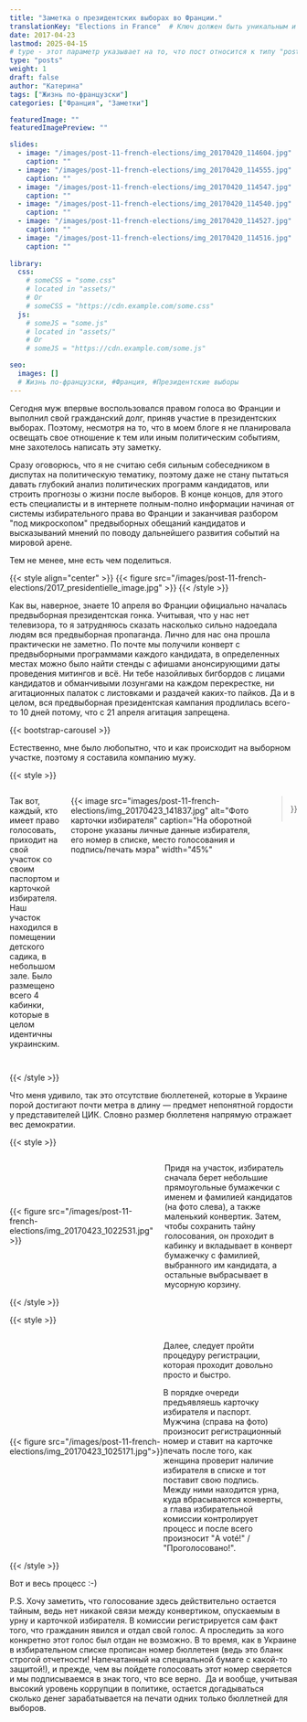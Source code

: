 ```yaml
---
title: "Заметка о президентских выборах во Франции."
translationKey: "Elections in France"  # Ключ должен быть уникальным и постоянным
date: 2017-04-23
lastmod: 2025-04-15
# type - этот параметр указывает на то, что пост относится к типу "post"
type: "posts"
weight: 1
draft: false
author: "Катерина"
tags: ["Жизнь по-французски"]
categories: ["Франция", "Заметки"]

featuredImage: ""
featuredImagePreview: ""

slides:
  - image: "/images/post-11-french-elections/img_20170420_114604.jpg"
    caption: ""
  - image: "/images/post-11-french-elections/img_20170420_114555.jpg"
    caption: ""
  - image: "/images/post-11-french-elections/img_20170420_114547.jpg"
    caption: ""
  - image: "/images/post-11-french-elections/img_20170420_114540.jpg"
    caption: ""
  - image: "/images/post-11-french-elections/img_20170420_114527.jpg"
    caption: ""
  - image: "/images/post-11-french-elections/img_20170420_114516.jpg"
    caption: ""
 
library:
  css:
    # someCSS = "some.css"
    # located in "assets/"
    # Or
    # someCSS = "https://cdn.example.com/some.css"
  js:
    # someJS = "some.js"
    # located in "assets/"
    # Or
    # someJS = "https://cdn.example.com/some.js"

seo:
  images: []
  # Жизнь по-французски, #Франция, #Президентские выборы
---
```


Сегодня муж впервые воспользовался правом голоса во Франции и выполнил свой гражданский долг, приняв участие в президентских выборах. Поэтому, несмотря на то, что в моем блоге я не планировала освещать свое отношение к тем или иным политическим событиям, мне захотелось написать эту заметку.

Сразу оговорюсь, что я не считаю себя сильным собеседником в диспутах на политическую тематику, поэтому даже не стану пытаться давать глубокий анализ политических программ кандидатов, или строить прогнозы о жизни после выборов. В конце концов, для этого есть специалисты и в интернете полным-полно информации начиная от системы избирательного права во Франции и заканчивая разбором "под микроскопом" предвыборных обещаний кандидатов и высказываний мнений по поводу дальнейшего развития событий на мировой арене.

Тем не менее, мне есть чем поделиться.

{{< style align="center" >}}
{{< figure src="/images/post-11-french-elections/2017_presidentielle_image.jpg" >}}
{{< /style >}}
<br>

Как вы, наверное, знаете 10 апреля во Франции официально началась предвыборная президентская гонка. Учитывая, что у нас нет телевизора, то я затрудняюсь сказать насколько сильно надоедала людям вся предвыборная пропаганда. Лично для нас она прошла практически не заметно. По почте мы получили конверт с предвыборными программами каждого кандидата, в определенных местах можно было найти стенды с афишами анонсирующими даты проведения митингов и всё. Ни тебе назойливых бигбордов с лицами кандидатов и обманчивыми лозунгами на каждом перекрестке, ни агитационных палаток с листовками и раздачей каких-то пайков. Да и в целом, вся предвыборная президентская кампания продлилась всего-то 10 дней потому, что с 21 апреля агитация запрещена.

<!-- Первая карусель -->
{{< bootstrap-carousel >}}
<br>

Естественно, мне было любопытно, что и как происходит на выборном участке, поэтому я составила компанию мужу.

{{< style >}}
<div style="display: flex; align-items: flex-start; gap: 20px; margin-bottom: 2em;">
  <!-- Левая часть: текст -->
  <div style="flex: 1;">
    <p>Так вот, каждый, кто имеет право голосовать, приходит на свой участок со своим паспортом и карточкой избирателя. Наш участок находился в помещении детского садика, в небольшом зале. Было размещено всего 4 кабинки, которые в целом идентичны украинским.</p>
  </div>

  <!-- Правая часть: картинка через шорткод -->
  {{< image 
    src="images/post-11-french-elections/img_20170423_141837.jpg" 
    alt="Фото карточки избирателя" 
    caption="На оборотной стороне указаны личные данные избирателя, его номер в списке, место голосования и подпись/печать мэра"
    width="45%" 
  >}}
</div>
{{< /style >}}

Что меня удивило, так это отсутствие бюллетеней, которые в Украине порой достигают почти метра в длину — предмет непонятной гордости у представителей ЦИК. Словно размер бюллетеня напрямую отражает вес демократии.

{{< style >}}
 <div style="display: flex; align-items: center;">
    <div style="flex: 0 0 45%;">
        {{< figure src="/images/post-11-french-elections/img_20170423_1022531.jpg" >}}
    </div>
       <div style="flex: 1; margin-left: 20px;"> <!-- Отступ справа от текста -->
       <p> Придя на участок, избиратель сначала берет небольшие прямоугольные бумажечки с именем и фамилией кандидатов (на фото слева), а также маленький конвертик. Затем, чтобы сохранить тайну голосования, он проходит в кабинку и вкладывает в конверт бумажечку с фамилией, выбранного им кандидата, а остальные выбрасывает в мусорную корзину.</p>
    </div>
</div>
{{< /style >}}

{{< style >}}
 <div style="display: flex; align-items: center;">
    <div style="flex: 0 0 45%;">
        {{< figure src="/images/post-11-french-elections/img_20170423_1025171.jpg">}}
    </div>
       <div style="flex: 1; margin-right: 20px;"> <!-- Отступ справа от текста -->
       <p> Далее, следует пройти процедуру регистрации, которая проходит довольно просто и быстро.</p>
       <p>В порядке очереди предъявляешь карточку избирателя и паспорт. Мужчина (справа на фото) произносит регистрационный номер и ставит на карточке печать после того, как женщина проверит наличие избирателя в списке и тот поставит свою подпись. Между ними находится урна, куда вбрасываются конверты, а глава избирательной комиссии контролирует процесс и после всего произносит "A voté!" / "Проголосовано!".</p>
    </div>
</div>
{{< /style >}}

Вот и весь процесс :-)

P.S. Хочу заметить, что голосование здесь действительно остается тайным, ведь нет никакой связи между конвертиком, опускаемым в урну и карточкой избирателя. В комиссии регистрируется сам факт того, что гражданин явился и отдал свой голос. А проследить за кого конкретно этот голос был отдан не возможно. В то время, как в Украине в избирательном списке прописан номер бюллетеня (ведь это бланк строгой отчетности! Напечатанный на специальной бумаге с какой-то защитой!), и прежде, чем вы пойдете голосовать этот номер сверяется и мы подписываемся в знак того, что все верно.  Да и вообще, учитывая высокий уровень коррупции в политике, остается догадываться сколько денег зарабатывается на печати одних только бюллетней для выборов.